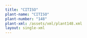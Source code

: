 ```yaml
---
title: "CITISO"
plant-name: "CITISO"
plant-number: "148"
plant-xml: /assets/xml/plant148.xml
layout: single-xml
---
```

